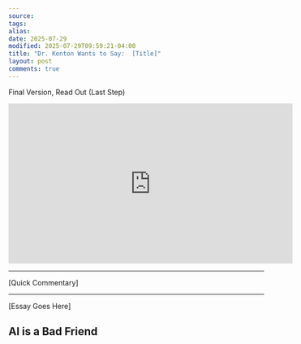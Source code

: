 ```yaml
---
source:
tags:
alias:
date: 2025-07-29
modified: 2025-07-29T09:59:21-04:00
title: "Dr. Kenton Wants to Say:  [Title]"
layout: post
comments: true
---
```


  Final Version, Read Out (Last Step)

<iframe width="560" height="315" src="https://www.youtube.com/embed/[replace]" title="YouTube video player" frameborder="0" allow="accelerometer; autoplay; clipboard-write; encrypted-media; gyroscope; picture-in-picture; web-share" allowfullscreen></iframe>

<!-- <img src="{{site.baseurl}}/images/[REPLACE]" width="560"> -->


---
[Quick Commentary]


---

[Essay Goes Here]

## AI is a Bad Friend

